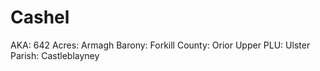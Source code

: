 # Cashel

AKA: 642
Acres: Armagh
Barony: Forkill
County: Orior Upper
PLU: Ulster
Parish: Castleblayney